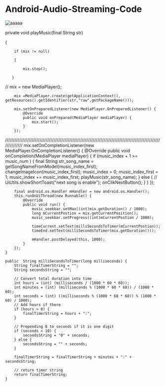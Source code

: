 # Android-Audio-Streaming-Code

![aaaaa](https://user-images.githubusercontent.com/28718985/31207170-2c557378-a9af-11e7-9ad8-6166f6053ac2.png)

private void playMusic(final String str)
  
  {
        
        if (mix != null)
        
        {
            
            mix.stop();
       
       }

//      mix = new MediaPlayer();

        mix =MediaPlayer.create(getApplicationContext(), getResources().getIdentifier(str,"raw",getPackageName()));
        
        mix.setOnPreparedListener(new MediaPlayer.OnPreparedListener() {
            @Override
            public void onPrepared(MediaPlayer mediaPlayer) {
                mix.start();
            }
        });
        
//////////////////////////////////////////////////////////////////////////////////////////////////////////////
        mix.setOnCompletionListener(new MediaPlayer.OnCompletionListener() {
            @Override
            public void onCompletion(MediaPlayer mediaPlayer) {
                if (music_index + 1 >= music_num ) {
                    final String str_song_name =  getSongNameFromModel(music_index_first);
                    changeImageIcon(music_index_first);
                    music_index = 0;
                    music_index_first = 1;
                    music_index += music_index_first;
                    playMusic(str_song_name);
                }
                else {
//                    UiUtils.showShortToast("next song is enable");
                    onClikNextButton();
                }
            }
        });

        final android.os.Handler mHandler = new android.os.Handler();
        this.runOnUiThread(new Runnable() {
            @Override
            public void run() {
                music_seekbar.setMax((int)mix.getDuration() / 1000);
                long mCurrentPostion = mix.getCurrentPosition();
                music_seekbar.setProgress((int)mCurrentPostion / 1000);

                timeCurrent.setText(milliSecondsToTimer(mCurrentPostion));
                timeEnd.setText(milliSecondsToTimer(mix.getDuration()));

                mHandler.postDelayed(this, 1000);
            }
        });
    }

    public  String milliSecondsToTimer(long milliseconds) {
        String finalTimerString = "";
        String secondsString = "";

        // Convert total duration into time
        int hours = (int) (milliseconds / (1000 * 60 * 60));
        int minutes = (int) (milliseconds % (1000 * 60 * 60)) / (1000 * 60);
        int seconds = (int) ((milliseconds % (1000 * 60 * 60)) % (1000 * 60) / 1000);
        // Add hours if there
        if (hours > 0) {
            finalTimerString = hours + ":";
        }

        // Prepending 0 to seconds if it is one digit
        if (seconds < 10) {
            secondsString = "0" + seconds;
        } else {
            secondsString = "" + seconds;
        }

        finalTimerString = finalTimerString + minutes + ":" + secondsString;

        // return timer string
        return finalTimerString;
    }

